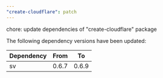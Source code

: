 ```yaml
---
"create-cloudflare": patch
---
```


chore: update dependencies of "create-cloudflare" package

The following dependency versions have been updated:

| Dependency | From  | To    |
| ---------- | ----- | ----- |
| sv         | 0.6.7 | 0.6.9 |
